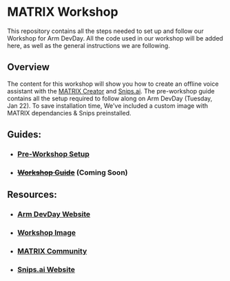 # MATRIX Workshop
This repository contains all the steps needed to set up and follow our
Workshop for Arm DevDay. All the code used in our workshop will be added
here, as well as the general instructions we are following.

## Overview
The content for this workshop will show you how to create an offline voice assistant with the [MATRIX Creator](https://www.matrix.one/products/creator) and [Snips.ai](https://snips.ai/). The pre-workshop guide contains all the setup required to follow along on Arm DevDay (Tuesday, Jan 22). To save installation time, We've included a custom image with MATRIX dependancies & Snips preinstalled.

## Guides:

- ### [Pre-Workshop Setup](PreWorkshop.md)

- ### ~~[Workshop Guide](Workshop.md)~~ (Coming Soon)

## Resources:
- ### [Arm DevDay Website](https://events.hackster.io/armdevday)
- ### [Workshop Image](https://drive.google.com/file/d/1bsHYOEeLOPSTM4tcnqnZR0bwS8wpCTGi/view)
- ### [MATRIX Community](https://community.matrix.one)
- ### [Snips.ai Website](https://snips.ai/)
